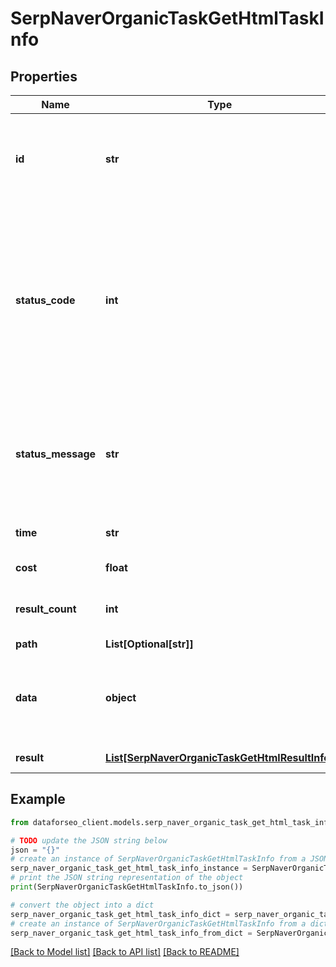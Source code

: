 # SerpNaverOrganicTaskGetHtmlTaskInfo


## Properties

Name | Type | Description | Notes
------------ | ------------- | ------------- | -------------
**id** | **str** | task identifier unique task identifier in our system in the UUID format | [optional] 
**status_code** | **int** | status code of the task generated by DataForSEO, can be within the following range: 10000-60000 you can find the full list of the response codes here | [optional] 
**status_message** | **str** | informational message of the task you can find the full list of general informational messages here | [optional] 
**time** | **str** | execution time, seconds | [optional] 
**cost** | **float** | total tasks cost, USD | [optional] 
**result_count** | **int** | number of elements in the result array | [optional] 
**path** | **List[Optional[str]]** | URL path | [optional] 
**data** | **object** | contains the same parameters that you specified in the POST request | [optional] 
**result** | [**List[SerpNaverOrganicTaskGetHtmlResultInfo]**](SerpNaverOrganicTaskGetHtmlResultInfo.md) | array of results | [optional] 

## Example

```python
from dataforseo_client.models.serp_naver_organic_task_get_html_task_info import SerpNaverOrganicTaskGetHtmlTaskInfo

# TODO update the JSON string below
json = "{}"
# create an instance of SerpNaverOrganicTaskGetHtmlTaskInfo from a JSON string
serp_naver_organic_task_get_html_task_info_instance = SerpNaverOrganicTaskGetHtmlTaskInfo.from_json(json)
# print the JSON string representation of the object
print(SerpNaverOrganicTaskGetHtmlTaskInfo.to_json())

# convert the object into a dict
serp_naver_organic_task_get_html_task_info_dict = serp_naver_organic_task_get_html_task_info_instance.to_dict()
# create an instance of SerpNaverOrganicTaskGetHtmlTaskInfo from a dict
serp_naver_organic_task_get_html_task_info_from_dict = SerpNaverOrganicTaskGetHtmlTaskInfo.from_dict(serp_naver_organic_task_get_html_task_info_dict)
```
[[Back to Model list]](../README.md#documentation-for-models) [[Back to API list]](../README.md#documentation-for-api-endpoints) [[Back to README]](../README.md)


